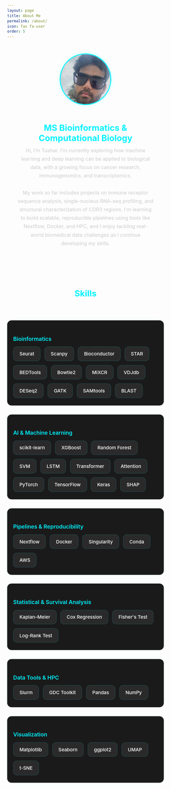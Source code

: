 ```yaml
---
layout: page
title: About Me
permalink: /about/
icon: fas fa-user
order: 5
---
```


<style>
.about-wrapper {
  text-align: center;
  padding: 2rem;
  color: #fff;
}

.about-wrapper img {
  width: 160px;
  height: 160px;
  object-fit: cover;
  border-radius: 50%;
  border: 3px solid #00f2ff;
  margin-bottom: 1rem;
  box-shadow: 0 0 14px rgba(0, 255, 255, 0.2);
}

.about-wrapper h1 {
  font-size: 1.7rem;
  color: #00f2ff;
  margin-bottom: 0.6rem;
  font-weight: 700;
}

.about-wrapper p {
  max-width: 750px;
  margin: 0 auto 1.8rem auto;
  font-size: 1rem;
  line-height: 1.7;
  color: #ccc;
}

/* Skill Section Styling */
.skill-category {
  background: #1a1a1a;
  border-radius: 14px;
  padding: 1.5rem 1.2rem;
  margin: 1.8rem auto;
  max-width: 860px;
  box-shadow: 0 0 14px rgba(0,255,255,0.05);
  text-align: left;
}

.skill-category h3 {
  font-size: 1.1rem;
  color: #00f2ff;
  margin-bottom: 0.9rem;
  font-weight: 600;
}

.icon-grid {
  display: flex;
  flex-wrap: wrap;
  gap: 0.8rem;
}

.icon-grid .icon-tag {
  display: flex;
  align-items: center;
  justify-content: center;
  background: #2a2a2a;
  padding: 0.8rem 1.2rem;
  border-radius: 12px;
  font-size: 0.95rem;
  color: #fff;
  transition: all 0.3s ease;
  font-weight: 500;
  border: 1px solid #00f2ff2f;
}

.icon-grid .icon-tag:hover {
  background: #00f2ff;
  color: #000;
  transform: scale(1.1);
  cursor: pointer;
}
</style>

<div class="about-wrapper">
  <img src="/assets/img/tushar-profile.png" alt="Tushar">
  <h1>MS Bioinformatics & Computational Biology</h1>

  <p>
    Hi, I’m Tushar. I’m currently exploring how machine learning and deep learning can be applied to biological data, with a growing focus on cancer research, immunogenomics, and transcriptomics.
    <br><br>
    My work so far includes projects on immune receptor sequence analysis, single-nucleus RNA-seq profiling, and structural characterization of CDR3 regions. I'm learning to build scalable, reproducible pipelines using tools like Nextflow, Docker, and HPC, and I enjoy tackling real-world biomedical data challenges as I continue developing my skills.
  </p>
</div>

<!-- ==================== Skills Heading ==================== -->
<div class="about-wrapper">
  <h1>Skills</h1>
</div>

<!-- ==================== Bioinformatics ==================== -->
<div class="skill-category">
  <h3>Bioinformatics</h3>
  <div class="icon-grid">
    <div class="icon-tag" title="Seurat — Single-cell RNA-seq">Seurat</div>
    <div class="icon-tag" title="Scanpy — Single-cell RNA-seq (Python)">Scanpy</div>
    <div class="icon-tag" title="Bioconductor — R genomics packages">Bioconductor</div>
    <div class="icon-tag" title="STAR — RNA-seq aligner">STAR</div>
    <div class="icon-tag" title="BEDTools — Genomic intervals">BEDTools</div>
    <div class="icon-tag" title="Bowtie2 — Short-read aligner">Bowtie2</div>
    <div class="icon-tag" title="MiXCR — TCR/BCR repertoire">MiXCR</div>
    <div class="icon-tag" title="VDJdb — Immune repertoire DB">VDJdb</div>
    <div class="icon-tag" title="DESeq2 — Differential expression">DESeq2</div>
    <div class="icon-tag" title="GATK — Variant calling toolkit">GATK</div>
    <div class="icon-tag" title="SAMtools — BAM/SAM processing">SAMtools</div>
    <div class="icon-tag" title="BLAST — Sequence search/alignment">BLAST</div>
  </div>
</div>

<!-- ==================== AI & Machine Learning ==================== -->
<div class="skill-category">
  <h3>AI & Machine Learning</h3>
  <div class="icon-grid">
    <div class="icon-tag" title="scikit-learn — ML toolkit">scikit-learn</div>
    <div class="icon-tag" title="XGBoost — Gradient boosting trees">XGBoost</div>
    <div class="icon-tag" title="Random Forest — Ensemble method">Random Forest</div>
    <div class="icon-tag" title="Support Vector Machine — SVM classifier">SVM</div>
    <div class="icon-tag" title="LSTM — Long Short-Term Memory network">LSTM</div>
    <div class="icon-tag" title="Transformer — Attention-based models">Transformer</div>
    <div class="icon-tag" title="Attention — Deep learning layers">Attention</div>
    <div class="icon-tag" title="PyTorch — Deep learning framework">PyTorch</div>
    <div class="icon-tag" title="TensorFlow — Deep learning framework">TensorFlow</div>
    <div class="icon-tag" title="Keras — High-level API">Keras</div>
    <div class="icon-tag" title="SHAP — Model interpretability">SHAP</div>
  </div>
</div>

<!-- ==================== Pipelines & Reproducibility ==================== -->
<div class="skill-category">
  <h3>Pipelines & Reproducibility</h3>
  <div class="icon-grid">
    <div class="icon-tag" title="Nextflow — Workflow automation">Nextflow</div>
    <div class="icon-tag" title="Docker — Containerization">Docker</div>
    <div class="icon-tag" title="Singularity — HPC containers">Singularity</div>
    <div class="icon-tag" title="Conda — Env management">Conda</div>
    <div class="icon-tag" title="AWS — Cloud">AWS</div>
  </div>
</div>

<!-- ==================== Statistical & Survival Analysis ==================== -->
<div class="skill-category">
  <h3>Statistical & Survival Analysis</h3>
  <div class="icon-grid">
    <div class="icon-tag" title="Kaplan–Meier estimator">Kaplan–Meier</div>
    <div class="icon-tag" title="Cox Regression — Survival modeling">Cox Regression</div>
    <div class="icon-tag" title="Fisher’s Exact Test">Fisher's Test</div>
    <div class="icon-tag" title="Log-Rank Test — Survival stats">Log-Rank Test</div>
  </div>
</div>

<!-- ==================== Data Tools & HPC ==================== -->
<div class="skill-category">
  <h3>Data Tools & HPC</h3>
  <div class="icon-grid">
    <div class="icon-tag" title="Slurm — HPC job manager">Slurm</div>
    <div class="icon-tag" title="GDC Toolkit — Data commons">GDC Toolkit</div>
    <div class="icon-tag" title="Pandas — Python data analysis">Pandas</div>
    <div class="icon-tag" title="NumPy — Scientific computing">NumPy</div>
  </div>
</div>

<!-- ==================== Visualization ==================== -->
<div class="skill-category">
  <h3>Visualization</h3>
  <div class="icon-grid">
    <div class="icon-tag" title="Matplotlib — Plots">Matplotlib</div>
    <div class="icon-tag" title="Seaborn — Stats viz">Seaborn</div>
    <div class="icon-tag" title="ggplot2 — R visualization">ggplot2</div>
    <div class="icon-tag" title="UMAP — Dim. reduction">UMAP</div>
    <div class="icon-tag" title="t-SNE — Visualization">t-SNE</div>
  </div>
</div>
